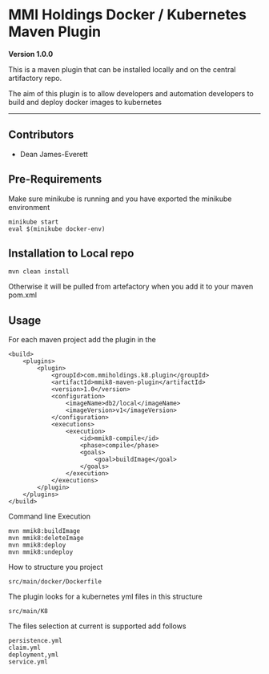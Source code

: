 # MMI Holdings Docker / Kubernetes Maven Plugin

**Version 1.0.0**

This is a maven plugin that can be installed locally and 
on the central artifactory repo.

The aim of this plugin is to allow developers and automation developers
to build and deploy docker images to kubernetes

---

## Contributors

- Dean James-Everett

## Pre-Requirements

Make sure minikube is running and you have exported the minikube environment

	minikube start	
	eval $(minikube docker-env)

## Installation to Local repo 

    mvn clean install

Otherwise it will be pulled from artefactory when you add it to your maven pom.xml

## Usage

For each maven project add the plugin in the 
    
    <build>
        <plugins>
            <plugin>
                <groupId>com.mmiholdings.k8.plugin</groupId>
                <artifactId>mmik8-maven-plugin</artifactId>
                <version>1.0</version>
                <configuration>
                    <imageName>db2/local</imageName>
                    <imageVersion>v1</imageVersion>
                </configuration>
                <executions>
                    <execution>
                        <id>mmik8-compile</id>
                        <phase>compile</phase>
                        <goals>
                            <goal>buildImage</goal>
                        </goals>
                    </execution>
                </executions>
            </plugin>
        </plugins>
    </build>


Command line Execution

    mvn mmik8:buildImage
    mvn mmik8:deleteImage
    mvn mmik8:deploy
    mvn mmik8:undeploy
    
    
How to structure you project

    src/main/docker/Dockerfile
    
The plugin looks for a kubernetes yml files in this structure

    src/main/K8
    
The files selection at current is supported add follows

    persistence.yml
    claim.yml
    deployment,yml
    service.yml
    

    
    

